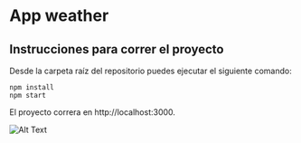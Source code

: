 # App weather 
## Instrucciones para correr el proyecto
Desde la carpeta raíz del repositorio puedes ejecutar el siguiente comando:

```shell
npm install
npm start
```
El proyecto correra en http://localhost:3000.


![Alt Text](https://media.giphy.com/media/ARqhhqcZXKzhS7xZUq/giphy.gif)

